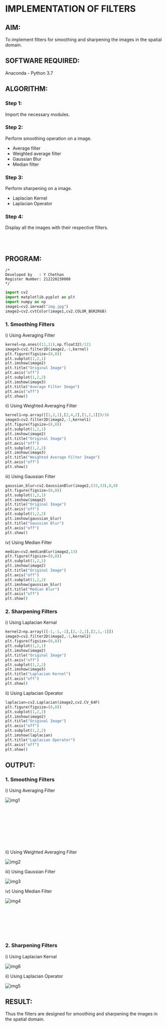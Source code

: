 # IMPLEMENTATION OF FILTERS
## AIM:
To implement filters for smoothing and sharpening the images in the spatial domain.
## SOFTWARE REQUIRED:
Anaconda - Python 3.7
## ALGORITHM:
### Step 1:
Import the necessary modules. 
### Step 2:
Perform smoothing operation on a image. 
- Average filter
- Weighted average filter
- Gaussian Blur 
- Median filter
### Step 3:
Perform sharpening on a image.
- Laplacian Kernel
- Laplacian Operator
### Step 4:
Display all the images with their respective filters.

<br><br>

## PROGRAM:
```
/*
Developed by   : Y Chethan
Register Number: 212220230008
*/
```
```python
import cv2
import matplotlib.pyplot as plt
import numpy as np
image1=cv2.imread("img.jpg")
image2=cv2.cvtColor(image1,cv2.COLOR_BGR2RGB)
```
### 1. Smoothing Filters
i) Using Averaging Filter
```Python
kernel=np.ones((11,11),np.float32)/121
image3=cv2.filter2D(image2,-1,kernel)
plt.figure(figsize=(8,8))
plt.subplot(1,2,1)
plt.imshow(image2)
plt.title("Original Image")
plt.axis("off")
plt.subplot(1,2,2)
plt.imshow(image3)
plt.title("Average Filter Image")
plt.axis("off")
plt.show()
```
ii) Using Weighted Averaging Filter
```Python
kernel1=np.array([[1,2,1],[2,4,2],[1,2,1]])/16
image3=cv2.filter2D(image2,-1,kernel1)
plt.figure(figsize=(8,8))
plt.subplot(1,2,1)
plt.imshow(image2)
plt.title("Original Image")
plt.axis("off")
plt.subplot(1,2,2)
plt.imshow(image3)
plt.title("Weighted Average Filter Image")
plt.axis("off")
plt.show()
```
iii) Using Gaussian Filter
```Python
gaussian_blur=cv2.GaussianBlur(image2,(33,33),0,0)
plt.figure(figsize=(8,8))
plt.subplot(1,2,1)
plt.imshow(image2)
plt.title("Original Image")
plt.axis("off")
plt.subplot(1,2,2)
plt.imshow(gaussian_blur)
plt.title("Gaussian Blur")
plt.axis("off")
plt.show()
```
iv) Using Median Filter
```Python
median=cv2.medianBlur(image2,13)
plt.figure(figsize=(8,8))
plt.subplot(1,2,1)
plt.imshow(image2)
plt.title("Original Image")
plt.axis("off")
plt.subplot(1,2,2)
plt.imshow(gaussian_blur)
plt.title("Median Blur")
plt.axis("off")
plt.show()
```
### 2. Sharpening Filters
i) Using Laplacian Kernal
```Python
kernel2=np.array([[-1,-1,-1],[2,-2,1],[2,1,-1]])
image3=cv2.filter2D(image2,-1,kernel2)
plt.figure(figsize=(8,8))
plt.subplot(1,2,1)
plt.imshow(image2)
plt.title("Original Image")
plt.axis("off")
plt.subplot(1,2,2)
plt.imshow(image3)
plt.title("Laplacian Kernel")
plt.axis("off")
plt.show()
```
ii) Using Laplacian Operator
```Python
laplacian=cv2.Laplacian(image2,cv2.CV_64F)
plt.figure(figsize=(8,8))
plt.subplot(1,2,1)
plt.imshow(image2)
plt.title("Original Image")
plt.axis("off")
plt.subplot(1,2,2)
plt.imshow(laplacian)
plt.title("Laplacian Operator")
plt.axis("off")
plt.show()
```
## OUTPUT:
### 1. Smoothing Filters

i) Using Averaging Filter

![img1](https://user-images.githubusercontent.com/75234991/165789631-d2969f61-bfc4-4d5f-9d3e-b5f0e2d738b7.png)

<br><br><br><br><br><br><br>

ii) Using Weighted Averaging Filter

![img2](https://user-images.githubusercontent.com/75234991/165789665-4cd57d5e-ac0a-43b6-9024-82825045e7b8.png)

iii) Using Gaussian Filter

![img3](https://user-images.githubusercontent.com/75234991/165789722-754a949f-3655-4b49-a131-3e8c5f08311f.png)

iv) Using Median Filter

![img4](https://user-images.githubusercontent.com/75234991/165789816-f6f3f804-e2e2-4d9f-a89b-94fe9672658f.png)

<br><br><br><br><br>

### 2. Sharpening Filters

i) Using Laplacian Kernal

![img6](https://user-images.githubusercontent.com/75234991/165789870-42519579-b709-4c0f-a4ba-ae3b7d081f11.png)

ii) Using Laplacian Operator

![img5](https://user-images.githubusercontent.com/75234991/165789898-618c156a-089b-4730-acce-0d54c4c490a6.png)

## RESULT:
Thus the filters are designed for smoothing and sharpening the images in the spatial domain.
